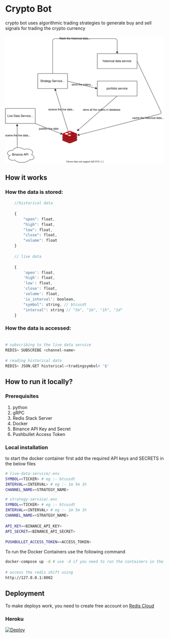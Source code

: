 # Crypto Bot

crypto bot uses algorithmic trading strategies to generate buy and sell signals for trading
the crypto currency

![image description](./architecture.svg)


## How it works

### How the data is stored:


```javascript
    //historical data

    {
        "open": float,
        "high": float,
        "low": float,
        "close": float,
        "volume": float
    }

    // live data

    {
        'open': float,
        'high': float,
        'low': float,
        'close': float,
        'volume': float,
        'is_interval': boolean,
        "symbol": string, // btcusdt
        "interval": string // "5m", "1m", "1h", "1d"
    }
```

### How the data is accessed:

```bash

# subscribing to the live data service
REDIS> SUBSCRIBE <channel-name>

# reading historical data
REDIS> JSON.GET historical-<tradingsymbol> '$'
```

## How to run it locally?

### Prerequisites

1. python
2. gRPC
3. Redis Stack Server
4. Docker
5. Binance API Key and Secret
6. Pushbullet Access Token

### Local installation

to start the docker container first add the required API keys and SECRETS in the below files

```bash
# live-data-service/.env
SYMBOL=<TICKER> # eg :- btcusdt
INTERVAL=<INTERVAL> # eg :- 1m 5m 1h
CHANNEL_NAME=<STRATEGY_NAME>
```

```bash
# strategy-service/.env
SYMBOL=<TICKER> # eg :- btcusdt
INTERVAL=<INTERVAL> # eg :- 1m 5m 1h
CHANNEL_NAME=<STRATEGY_NAME>

API_KEY=<BINANCE_API_KEY>
API_SECRET=<BINANCE_API_SECRET>

PUSHBULLET_ACCESS_TOKEN=<ACCESS_TOKEN>
```

To run the Docker Containers use the following command

```bash
docker-compose up -d # use -d if you need to run the containers in the background

# access the redis shift using
http://127.0.0.1:8002
```

## Deployment

To make deploys work, you need to create free account on [Redis Cloud](https://redis.info/try-free-dev-to)


### Heroku

[![Deploy](https://www.herokucdn.com/deploy/button.svg)](https://heroku.com/deploy?template=https://github.com/rohit20001221/trading-bot-binance)
